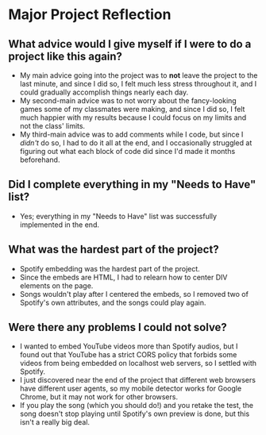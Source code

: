 # Major Project Reflection

## What advice would I give myself if I were to do a project like this again?
- My main advice going into the project was to **not** leave the project to the last minute, and since I did so, I felt much less stress throughout it, and I could gradually accomplish things nearly each day.
- My second-main advice was to not worry about the fancy-looking games some of my classmates were making, and since I did so, I felt much happier with my results because I could focus on my limits and not the class' limits.
- My third-main advice was to add comments while I code, but since I _didn't_ do so, I had to do it all at the end, and I occasionally struggled at figuring out what each block of code did since I'd made it months beforehand.

## Did I complete everything in my "Needs to Have" list?
- Yes; everything in my "Needs to Have" list was successfully implemented in the end.

## What was the hardest part of the project?
- Spotify embedding was the hardest part of the project.
- Since the embeds are HTML, I had to relearn how to center DIV elements on the page.
- Songs wouldn't play after I centered the embeds, so I removed two of Spotify's own attributes, and the songs could play again.

## Were there any problems I could not solve?
- I wanted to embed YouTube videos more than Spotify audios, but I found out that YouTube has a strict CORS policy that forbids some videos from being embedded on localhost web servers, so I settled with Spotify.
- I just discovered near the end of the project that different web browsers have different user agents, so my mobile detector works for Google Chrome, but it may not work for other browsers.
- If you play the song (which you should do!) and you retake the test, the song doesn't stop playing until Spotify's own preview is done, but this isn't a really big deal.
